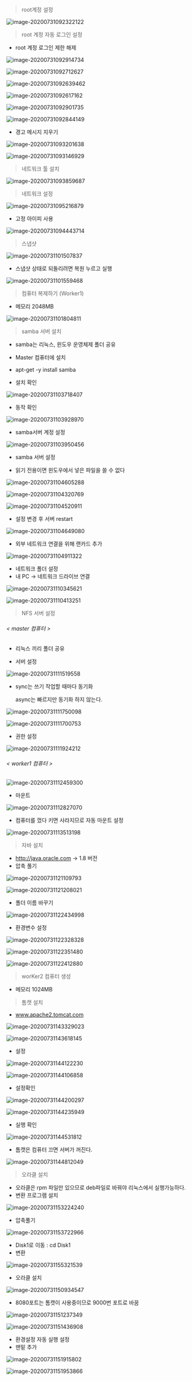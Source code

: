 

> root계정 설정

![image-20200731092322122](image/image-20200731092322122.png)

>  root 계정 자동 로그인 설정

- root 계정 로그인 제한 해제

![image-20200731092914734](image/image-20200731092914734.png)

![image-20200731092712627](image/image-20200731092712627.png)

![image-20200731092639462](image/image-20200731092639462.png)

![image-20200731092617162](image/image-20200731092617162.png)

![image-20200731092901735](image/image-20200731092901735.png)

![image-20200731092844149](image/image-20200731092844149.png)

- 경고 메시지 지우기

![image-20200731093201638](image/image-20200731093201638.png)

![image-20200731093146929](image/image-20200731093146929.png)



> 네트워크 툴 설치

![image-20200731093859687](image/image-20200731093859687.png)

 

> 네트워크 설정

![image-20200731095216879](image/image-20200731095216879.png)

- 고정 아이피 사용

![image-20200731094443714](image/image-20200731094443714.png)

> 스냅샷

![image-20200731101507837](image/image-20200731101507837.png)

- 스냅샷 상태로 되돌리려면 복원 누르고 실행

![image-20200731101559468](image/image-20200731101559468.png)



> 컴퓨터 복제하기 (Worker1)

- 메모리 2048MB

![image-20200731101804811](image/image-20200731101804811.png)



> samba 서버 설치

- samba는 리눅스, 윈도우 운영체제 폴더 공유
- Master 컴퓨터에 설치

- apt-get -y install samba

- 설치 확인

![image-20200731103718407](image/image-20200731103718407.png)

- 동작 확인

![image-20200731103928970](image/image-20200731103928970.png)

- samba서버 계정 설정

![image-20200731103950456](image/image-20200731103950456.png)

- samba 서버 설정

- 읽기 전용이면 윈도우에서 넣은 파일을 쓸 수 없다

![image-20200731104605288](image/image-20200731104605288.png)

![image-20200731104320769](image/image-20200731104320769.png)

![image-20200731104520911](image/image-20200731104520911.png)

- 설정 변경 후 서버 restart

![image-20200731104649080](image/image-20200731104649080.png)

- 외부 네트워크 연결을 위해 랜카드 추가

![image-20200731104911322](image/image-20200731104911322.png)

- 네트워크 폴더 설정
- 내 PC -> 네트워크 드라이브 연결

![image-20200731110345621](image/image-20200731110345621.png)

![image-20200731110413251](image/image-20200731110413251.png)



> NFS 서버 설정

###### < master 컴퓨터 >

- 리눅스 끼리 폴더 공유

- 서버 설정

![image-20200731111519558](image/image-20200731111519558.png)

- sync는 쓰기 작업할 때마다 동기화

  async는 빠르지만 동기화 하지 않는다.

![image-20200731111750098](image/image-20200731111750098.png)

![image-20200731111700753](image/image-20200731111700753.png)

- 권한 설정

![image-20200731111924212](image/image-20200731111924212.png)

###### < worker1 컴퓨터 >

![image-20200731112459300](image/image-20200731112459300.png)

- 마운트

![image-20200731112827070](image/image-20200731112827070.png)

- 컴퓨터를 껐다 키면 사라지므로 자동 마운트 설정

![image-20200731113513198](image/image-20200731113513198.png)



> 자바 설치

- http://java.oracle.com -> 1.8 버전
- 압축 풀기

![image-20200731121109793](image/image-20200731121109793.png)

![image-20200731121208021](image/image-20200731121208021.png)

- 폴더 이름 바꾸기

![image-20200731122434998](image/image-20200731122434998.png)

- 환경변수 설정

![image-20200731122328328](image/image-20200731122328328.png)

![image-20200731122351480](image/image-20200731122351480.png)

![image-20200731122412880](image/image-20200731122412880.png)



> worKer2 컴퓨터 생성

- 메모리 1024MB



> 톰캣 설치

- www.apache2.tomcat.com

![image-20200731143329023](image/image-20200731143329023.png)

![image-20200731143618145](image/image-20200731143618145.png)

- 설정

![image-20200731144122230](image/image-20200731144122230.png)

![image-20200731144106858](image/image-20200731144106858.png)

- 설정확인 

![image-20200731144200297](image/image-20200731144200297.png)

![image-20200731144235949](image/image-20200731144235949.png)

- 실행 확인

![image-20200731144531812](image/image-20200731144531812.png)

- 톰캣은  컴퓨터 끄면 서버가 꺼진다.

![image-20200731144812049](image/image-20200731144812049.png)



> 오라클 설치

- 오라클은 rpm 파일만 있으므로 deb파일로 바꿔야 리눅스에서 실행가능하다.
- 변환 프로그램 설치

![image-20200731153224240](image/image-20200731153224240.png)

- 압축풀기

![image-20200731153722966](image/image-20200731153722966.png)

- Disk1로 이동 : cd Disk1
- 변환

![image-20200731155321539](image/image-20200731155321539.png)



- 오라클 설치

![image-20200731150934547](image/image-20200731150934547.png)

- 8080포트는 톰캣이 사용중이므로 9000번 포트로 바꿈

![image-20200731151237349](image/image-20200731151237349.png)

![image-20200731151436908](image/image-20200731151436908.png)

- 환경설정 자동 실행 설정
- 맨밑 추가

![image-20200731151915802](image/image-20200731151915802.png)

![image-20200731151953866](image/image-20200731151953866.png)
